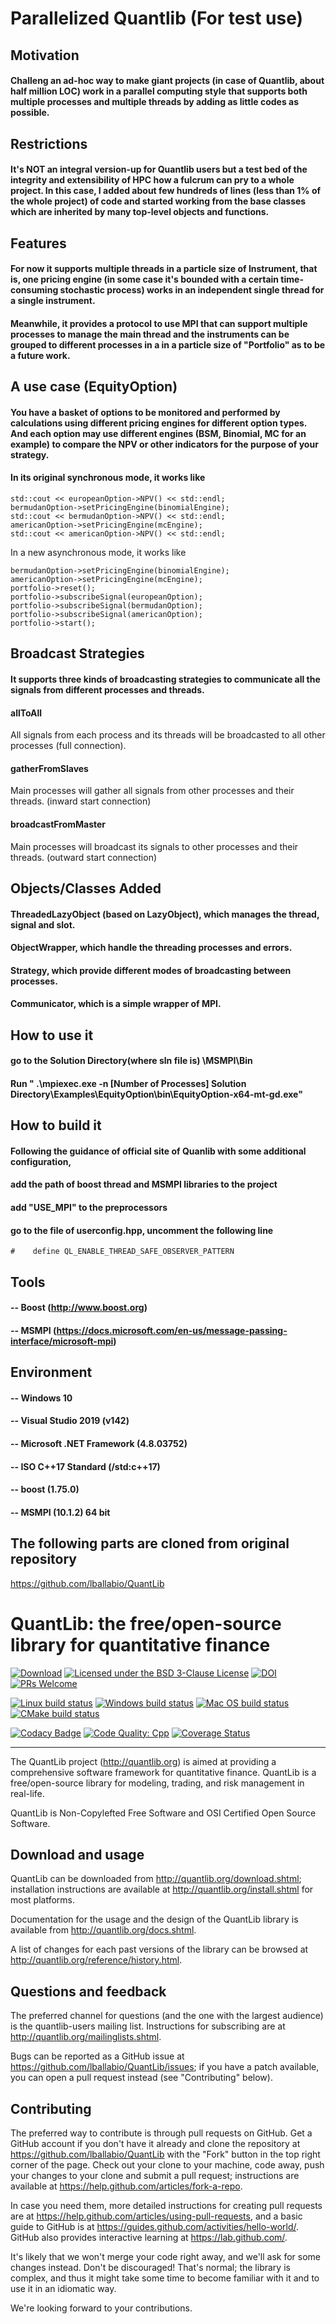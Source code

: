 # Parallelized Quantlib (For test use)

## Motivation
#### Challeng an ad-hoc way to make giant projects (in case of Quantlib, about half million LOC) work in a parallel computing style that supports both multiple processes and multiple threads by adding as little codes as possible.

## Restrictions
#### It's NOT an integral version-up for Quantlib users but a test bed of the integrity and extensibility of HPC how a fulcrum can pry to a whole project. In this case, I added about few hundreds of lines (less than 1% of the whole project) of code and started working from the base classes which are inherited by many top-level objects and functions.

## Features
#### For now it supports multiple threads in a particle size of Instrument, that is, one pricing engine (in some case it's bounded with a certain time-consuming stochastic process) works in an independent single thread for a single instrument.
#### Meanwhile, it provides a protocol to use MPI that can support multiple processes to manage the main thread and the instruments can be grouped to different processes in a in a particle size of "Portfolio" as to be a future work. 

## A use case (EquityOption)
#### You have a basket of options to be monitored and performed by calculations using different pricing engines for different option types. And each option may use different engines (BSM, Binomial, MC for an example) to compare the NPV or other indicators for the purpose of your strategy.

#### In its original synchronous mode, it works like

```europeanOption->setPricingEngine(bsEngine);
std::cout << europeanOption->NPV() << std::endl;
bermudanOption->setPricingEngine(binomialEngine);
std::cout << bermudanOption->NPV() << std::endl;
americanOption->setPricingEngine(mcEngine);
std::cout << americanOption->NPV() << std::endl;
```

In a new asynchronous mode, it works like

```europeanOption->setPricingEngine(bsEngine);
bermudanOption->setPricingEngine(binomialEngine);
americanOption->setPricingEngine(mcEngine);
portfolio->reset();
portfolio->subscribeSignal(europeanOption);
portfolio->subscribeSignal(bermudanOption);
portfolio->subscribeSignal(americanOption);
portfolio->start();
```

## Broadcast Strategies
#### It supports three kinds of broadcasting strategies to communicate all the signals from different processes and threads.
#### allToAll
All signals from each process and its threads will be broadcasted to all other processes (full connection).

#### gatherFromSlaves
Main processes will gather all signals from other processes and their threads.
(inward start connection)

#### broadcastFromMaster
Main processes will broadcast its signals to other processes and their threads.
(outward start connection)

## Objects/Classes Added
#### ThreadedLazyObject (based on LazyObject), which manages the thread, signal and slot.
#### ObjectWrapper, which handle the threading processes and errors.
#### Strategy, which provide different modes of broadcasting between processes.
#### Communicator, which is a simple wrapper of MPI.

## How to use it

#### go to the Solution Directory(where sln file is) \MSMPI\Bin
#### Run " .\mpiexec.exe -n [Number of Processes] Solution Directory\Examples\EquityOption\bin\EquityOption-x64-mt-gd.exe"

## How to build it
#### Following the guidance of official site of Quanlib with some additional configuration,
#### add the path of boost thread and MSMPI libraries to the project
#### add "USE_MPI" to the preprocessors
#### go to the file of userconfig.hpp, uncomment the following line
```
#    define QL_ENABLE_THREAD_SAFE_OBSERVER_PATTERN
```

## Tools
#### -- Boost (http://www.boost.org)
#### -- MSMPI (https://docs.microsoft.com/en-us/message-passing-interface/microsoft-mpi)

## Environment
#### -- Windows 10
#### -- Visual Studio 2019 (v142)
#### -- Microsoft .NET Framework (4.8.03752)
#### -- ISO C++17 Standard (/std:c++17)
#### -- boost (1.75.0)
#### -- MSMPI (10.1.2) 64 bit

## The following parts are cloned from original repository
https://github.com/lballabio/QuantLib

# QuantLib: the free/open-source library for quantitative finance

[![Download](https://img.shields.io/github/v/release/lballabio/QuantLib?label=Download&sort=semver)](https://github.com/lballabio/QuantLib/releases/latest)
[![Licensed under the BSD 3-Clause License](https://img.shields.io/badge/License-BSD--3--Clause-blue.svg)](https://github.com/lballabio/QuantLib/blob/master/LICENSE.TXT)
[![DOI](https://zenodo.org/badge/DOI/10.5281/zenodo.1440997.svg)](https://doi.org/10.5281/zenodo.1440997)
[![PRs Welcome](https://img.shields.io/badge/PRs%20-welcome-brightgreen.svg)](#contributing)

[![Linux build status](https://github.com/lballabio/QuantLib/workflows/Linux%20build/badge.svg?branch=master)](https://github.com/lballabio/QuantLib/actions?query=workflow%3A%22Linux+build%22)
[![Windows build status](https://ci.appveyor.com/api/projects/status/bmpiucu74eldfkm0/branch/master?svg=true)](https://ci.appveyor.com/project/lballabio/quantlib/branch/master)
[![Mac OS build status](https://github.com/lballabio/QuantLib/workflows/Mac%20OS%20build/badge.svg?branch=master)](https://github.com/lballabio/QuantLib/actions?query=workflow%3A%22Mac+OS+build%22)
[![CMake build status](https://github.com/lballabio/QuantLib/workflows/CMake%20build/badge.svg?branch=master)](https://github.com/lballabio/QuantLib/actions?query=workflow%3A%22CMake+build%22)

[![Codacy Badge](https://api.codacy.com/project/badge/Grade/b4bc1058db994f24aa931b119a885eea)](https://www.codacy.com/app/lballabio/QuantLib)
[![Code Quality: Cpp](https://img.shields.io/lgtm/grade/cpp/g/lballabio/QuantLib.svg?logo=lgtm&logoWidth=18)](https://lgtm.com/projects/g/lballabio/QuantLib/context:cpp)
[![Coverage Status](https://coveralls.io/repos/github/lballabio/QuantLib/badge.svg?branch=master)](https://coveralls.io/github/lballabio/QuantLib?branch=master)

---

The QuantLib project (<http://quantlib.org>) is aimed at providing a
comprehensive software framework for quantitative finance. QuantLib is
a free/open-source library for modeling, trading, and risk management
in real-life.

QuantLib is Non-Copylefted Free Software and OSI Certified Open Source
Software.


## Download and usage

QuantLib can be downloaded from <http://quantlib.org/download.shtml>;
installation instructions are available at
<http://quantlib.org/install.shtml> for most platforms.

Documentation for the usage and the design of the QuantLib library is
available from <http://quantlib.org/docs.shtml>.

A list of changes for each past versions of the library can be
browsed at <http://quantlib.org/reference/history.html>.


## Questions and feedback

The preferred channel for questions (and the one with the largest
audience) is the quantlib-users mailing list.  Instructions for
subscribing are at <http://quantlib.org/mailinglists.shtml>.

Bugs can be reported as a GitHub issue at
<https://github.com/lballabio/QuantLib/issues>; if you have a patch
available, you can open a pull request instead (see "Contributing"
below).


## Contributing

The preferred way to contribute is through pull requests on GitHub.
Get a GitHub account if you don't have it already and clone the
repository at <https://github.com/lballabio/QuantLib> with the "Fork"
button in the top right corner of the page. Check out your clone to
your machine, code away, push your changes to your clone and submit a
pull request; instructions are available at
<https://help.github.com/articles/fork-a-repo>.

In case you need them, more detailed instructions for creating pull
requests are at
<https://help.github.com/articles/using-pull-requests>, and a basic
guide to GitHub is at
<https://guides.github.com/activities/hello-world/>.  GitHub also
provides interactive learning at <https://lab.github.com/>.

It's likely that we won't merge your code right away, and we'll ask
for some changes instead. Don't be discouraged! That's normal; the
library is complex, and thus it might take some time to become
familiar with it and to use it in an idiomatic way.

We're looking forward to your contributions.

